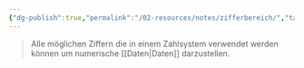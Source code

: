 ```yaml
---
{"dg-publish":true,"permalink":"/02-resources/notes/zifferbereich/","tags":["mathe"]}
---
```


> Alle möglichen Ziffern die in einem Zahlsystem verwendet werden 
> können um numerische [[Daten\|Daten]] darzustellen.